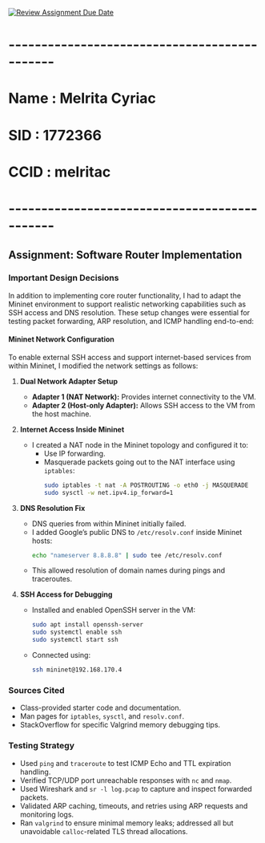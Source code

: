 [![Review Assignment Due Date](https://classroom.github.com/assets/deadline-readme-button-22041afd0340ce965d47ae6ef1cefeee28c7c493a6346c4f15d667ab976d596c.svg)](https://classroom.github.com/a/WWT44ius)

# ---------------------------------------------
# Name : Melrita Cyriac
# SID  : 1772366
# CCID : melritac
# ---------------------------------------------

## Assignment: Software Router Implementation

### Important Design Decisions

In addition to implementing core router functionality, I had to adapt the Mininet environment to support realistic networking capabilities such as SSH access and DNS resolution. These setup changes were essential for testing packet forwarding, ARP resolution, and ICMP handling end-to-end:

#### Mininet Network Configuration

To enable external SSH access and support internet-based services from within Mininet, I modified the network settings as follows:

1. **Dual Network Adapter Setup**  
   - **Adapter 1 (NAT Network):** Provides internet connectivity to the VM.  
   - **Adapter 2 (Host-only Adapter):** Allows SSH access to the VM from the host machine.

2. **Internet Access Inside Mininet**  
   - I created a NAT node in the Mininet topology and configured it to:
     - Use IP forwarding.
     - Masquerade packets going out to the NAT interface using `iptables`:
       ```bash
       sudo iptables -t nat -A POSTROUTING -o eth0 -j MASQUERADE
       sudo sysctl -w net.ipv4.ip_forward=1
       ```

3. **DNS Resolution Fix**  
   - DNS queries from within Mininet initially failed.
   - I added Google’s public DNS to `/etc/resolv.conf` inside Mininet hosts:
     ```bash
     echo "nameserver 8.8.8.8" | sudo tee /etc/resolv.conf
     ```
   - This allowed resolution of domain names during pings and traceroutes.

4. **SSH Access for Debugging**  
   - Installed and enabled OpenSSH server in the VM:
     ```bash
     sudo apt install openssh-server
     sudo systemctl enable ssh
     sudo systemctl start ssh
     ```
   - Connected using:
     ```bash
     ssh mininet@192.168.170.4
     ```

### Sources Cited

- Class-provided starter code and documentation.
- Man pages for `iptables`, `sysctl`, and `resolv.conf`.
- StackOverflow for specific Valgrind memory debugging tips.

### Testing Strategy

- Used `ping` and `traceroute` to test ICMP Echo and TTL expiration handling.
- Verified TCP/UDP port unreachable responses with `nc` and `nmap`.
- Used Wireshark and `sr -l log.pcap` to capture and inspect forwarded packets.
- Validated ARP caching, timeouts, and retries using ARP requests and monitoring logs.
- Ran `valgrind` to ensure minimal memory leaks; addressed all but unavoidable `calloc`-related TLS thread allocations.

